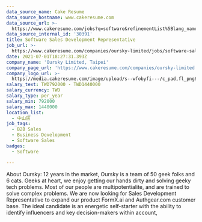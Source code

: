 ```yaml
---
data_source_name: Cake Resume
data_source_hostname: www.cakeresume.com
data_source_url: >-
  https://www.cakeresume.com/jobs?q=software&refinementList%5Blang_name%5D%5B0%5D=English&refinementList%5Bsalary_type%5D=per_year&range%5Bsalary_range%5D%5Bmin%5D=1000000&page=2
data_source_internal_id: '30391'
title: Software Sales Development Representative
job_url: >-
  https://www.cakeresume.com/companies/oursky-limited/jobs/software-sales-development-representative
date: 2021-07-01T18:27:31.393Z
company_name: 'Oursky Limited, Taipei'
company_page_url: 'https://www.cakeresume.com/companies/oursky-limited'
company_logo_url: >-
  https://media.cakeresume.com/image/upload/s--wfobyfi---/c_pad,fl_png8,h_200,w_200/v1607524607/vnlwbo8k3pjj9vyc7efl.png
salary_text: TWD792000 - TWD1440000
salary_currency: TWD
salary_type: per_year
salary_min: 792000
salary_max: 1440000
location_list:
  - 中山區
job_tags:
  - B2B Sales
  - Business Development
  - Software Sales
badges:
  - Software

---
```


About Oursky: 12 years in the market, Oursky is a team of 50 geek folks and 6 cats. Geeks at heart, we enjoy getting our hands dirty and solving geeky tech problems. Most of our people are multipotentialite, and are trained to solve complex problems. We are now looking for Sales Development Representative to expand our product FormX.ai and Authgear.com customer base. The ideal candidate is an energetic self-starter with the ability to identify influencers and key decision-makers within account, 